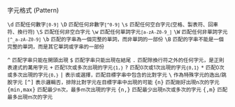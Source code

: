字元格式 (Pattern)

`\d` <small>匹配任何數字`[0-9]`</small>
`\D` <small>匹配任何非數字`[^0-9]`</small>
`\s` <small>匹配任何空白字元(空格、製表符、回車符、換行符)</small>
`\S` <small>匹配任何非空白字元</small>
`\w` <small>匹配任何單詞字元`[a-zA-Z0-9_]`</small>
`\W` <small>匹配任何非單詞字元`[^_a-zA-Z0-9]`</small>
`\b` <small>匹配的字串為一個完整的單詞，而非單詞的一部份</small>
`\B` <small>匹配的字串不能是一個完整的單詞，而是其它單詞或字串的一部份</small>

`^` <small>匹配字串只能在開頭出現</small>
`$` <small>匹配字串只能出現在結尾</small>
`.`	<small>匹配除換行符之外的任何字元，是正則表達式的萬用字元</small>
`+`	<small>匹配1次或多次出現的字元`{1,}`</small>
`?`	<small>匹配0次或1次出現的字元`{0,1}`</small>
`*`	<small>匹配0次或多次出現的字元`{0,}`</small>
`|` <small>表示或選擇，匹配目標字串中包含的比對字元</small>
`\` <small>作為特殊字元的逸出/跳脫字元</small>
`[^]` <small>表示邏輯否，排除比對字元在目標字串中出現的可能</small>
`{n}` <small>匹配剛好出現n次的字元</small>
`{min,max}`	<small>匹配最少n次，最多m次出現的字元</small>
`{n,}` <small>匹配最少出現n次或多次的字元</small>
`{,m}` <small>匹配最多出現m次的字元</small>